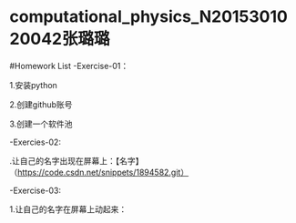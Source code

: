 # computational_physics_N2015301020042张璐璐

#Homework List
-Exercise-01：

1.安装python

2.创建github账号

3.创建一个软件池

-Exercies-02:

.让自己的名字出现在屏幕上：【名字】（https://code.csdn.net/snippets/1894582.git）

-Exercise-03:

1.让自己的名字在屏幕上动起来：
